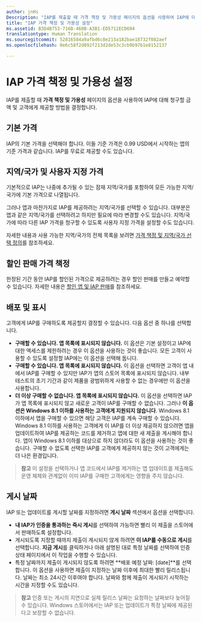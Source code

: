 ```yaml
---
author: jnHs
Description: "IAP를 제출할 때 가격 책정 및 가용성 페이지의 옵션을 사용하여 IAP에 대해 청구할 금액 및 고객에게 제공할 방법을 결정합니다."
title: "IAP 가격 책정 및 가용성 설정"
ms.assetid: B3D4B753-716B-460B-A3B1-ED5712ECD694
translationtype: Human Translation
ms.sourcegitcommit: 52816584a9afbd6c8e213a182bae18732f082aef
ms.openlocfilehash: 0e6c58f2d892f213d2de53c3cb9b97b1e8152137

---
```


# IAP 가격 책정 및 가용성 설정


IAP를 제출할 때 **가격 책정 및 가용성** 페이지의 옵션을 사용하여 IAP에 대해 청구할 금액 및 고객에게 제공할 방법을 결정합니다.

## 기본 가격


IAP의 기본 가격을 선택해야 합니다. 이들 기준 가격은 0.99 USD에서 시작하는 앱의 기준 가격과 같습니다. IAP를 무료로 제공할 수도 있습니다.

## 지역/국가 및 사용자 지정 가격


기본적으로 IAP는 나중에 추가될 수 있는 잠재 지역/국가를 포함하여 모든 가능한 지역/국가에 기본 가격으로 나열됩니다.

그러나 앱과 마찬가지로 IAP를 제공하려는 지역/국가를 선택할 수 있습니다. 대부분은 앱과 같은 지역/국가를 선택하려고 하지만 필요에 따라 변경할 수도 있습니다. 지역/국가에 따라 다른 IAP 가격을 청구할 수 있도록 사용자 지정 가격을 설정할 수도 있습니다.

자세한 내용과 사용 가능한 지역/국가의 전체 목록을 보려면 [가격 책정 및 지역/국가 선택 정의](define-pricing-and-market-selection.md)를 참조하세요.

## 할인 판매 가격 책정


한정된 기간 동안 IAP를 할인된 가격으로 제공하려는 경우 할인 판매를 만들고 예약할 수 있습니다. 자세한 내용은 [할인 앱 및 IAP 판매](put-apps-and-iaps-on-sale.md)를 참조하세요.

## 배포 및 표시


고객에게 IAP를 구매하도록 제공할지 결정할 수 있습니다. 다음 옵션 중 하나를 선택합니다.

-   **구매할 수 있습니다. 앱 목록에 표시되지 않습니다.** 이 옵션은 기본 설정이고 IAP에 대한 액세스를 제한하려는 경우 이 옵션을 사용하는 것이 좋습니다. 모든 고객이 사용할 수 있도록 설정할 IAP에는 이 옵션을 선택해 둡니다.
-   **구매할 수 있습니다. 앱 목록에 표시되지 않습니다.** 이 옵션을 선택하면 고객이 앱 내에서 IAP를 구매할 수 있지만 IAP가 앱의 스토어 목록에 표시되지 않습니다. 내부 테스트의 초기 기간과 같이 제품을 광범위하게 사용할 수 없는 경우에만 이 옵션을 사용합니다.
-   **더 이상 구매할 수 없습니다. 앱 목록에 표시되지 않습니다.** 이 옵션을 선택하면 IAP가 앱 목록에 표시되지 않고 새로운 고객이 IAP를 구매할 수 없습니다. 그러나 **이 옵션은 Windows 8.1 이하를 사용하는 고객에게 지원되지 않습니다**. Windows 8.1 이하에서 앱을 구매할 수 있으면 해당 고객은 IAP를 계속 구매할 수 있습니다. Windows 8.1 이하를 사용하는 고객에게 이 IAP를 더 이상 제공하지 않으려면 앱을 업데이트하여 IAP를 제공하는 코드를 제거하고 앱에 대한 새 제출을 게시해야 합니다. 앱이 Windows 8.1 이하를 대상으로 하지 않더라도 이 옵션을 사용하는 것이 좋습니다. 구매할 수 없도록 선택한 IAP를 고객에게 제공하지 않는 것이 고객에게는 더 나은 환경입니다.
    
 > **참고** 이 설정을 선택하거나 앱 코드에서 IAP를 제거하는 앱 업데이트를 제출해도 운영 체제와 관계없이 이미 IAP를 구매한 고객에게는 영향을 주지 않습니다.


## 게시 날짜

IAP 또는 업데이트를 게시할 날짜를 지정하려면 **게시 날짜** 섹션에서 옵션을 선택합니다.

-   **내 IAP가 인증을 통과하는 즉시 게시**를 선택하여 가능하면 빨리 이 제출을 스토어에서 판매하도록 설정합니다.
-   게시되도록 지정할 때까지 제출이 게시되지 않게 하려면 **이 IAP를 수동으로 게시**를 선택합니다. **지금 게시**를 클릭하거나 아래 설명된 대로 특정 날짜를 선택하여 인증 상태 페이지에서 이 작업을 수행할 수 있습니다.
-   특정 날짜까지 제출이 게시되지 않도록 하려면 **배포 예정 날짜: \[date\]**를 선택합니다. 이 옵션을 사용하면 제출이 지정하는 날짜 이후에 최대한 빨리 릴리스됩니다. 날짜는 최소 24시간 이후여야 합니다. 날짜와 함께 제출이 게시되기 시작하는 시간을 지정할 수도 있습니다.

 > **참고** 인증 또는 게시의 지연으로 실제 릴리스 날짜는 요청하는 날짜보다 늦어질 수 있습니다. Windows 스토어에서는 IAP 또는 업데이트가 특정 날짜에 제공된다고 보장할 수 없습니다.
 

 







<!--HONumber=Jun16_HO5-->


